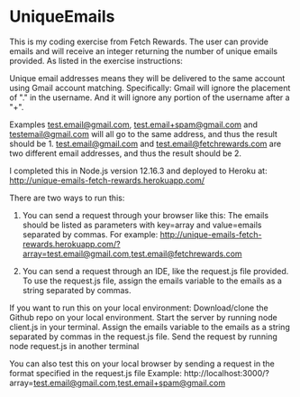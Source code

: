 # UniqueEmails
This is my coding exercise from Fetch Rewards. The user can provide emails and will receive an integer returning the number of unique emails provided. As listed in the exercise instructions: 

Unique email addresses means they will be delivered to the same account using Gmail account matching. Specifically: Gmail will ignore the placement of "." in the username. And it will ignore any portion of the username after a "+".

Examples
test.email@gmail.com, test.email+spam@gmail.com and testemail@gmail.com will all go to the same address, and thus the result should be 1.
test.email@gmail.com and test.email@fetchrewards.com are two different email addresses, and thus the result should be 2.

I completed this in Node.js version 12.16.3 and deployed to Heroku at: http://unique-emails-fetch-rewards.herokuapp.com/

There are two ways to run this:
1. You can send a request through your browser like this:
   The emails should be listed as parameters with key=array and value=emails separated by commas.
   For example:
   http://unique-emails-fetch-rewards.herokuapp.com/?array=test.email@gmail.com,test.email@fetchrewards.com

2. You can send a request through an IDE, like the request.js file provided. 
   To use the request.js file, assign the emails variable to the emails as a string separated by commas.


If you want to run this on your local environment:
   Download/clone the Github repo on your local environment.
   Start the server by running node client.js in your terminal.
   Assign the emails variable to the emails as a string separated by commas in the request.js file.
   Send the request by running node request.js in another terminal

   You can also test this on your local browser by sending a request in the format specified in the request.js file
   Example: 
   http://localhost:3000/?array=test.email@gmail.com,test.email+spam@gmail.com
